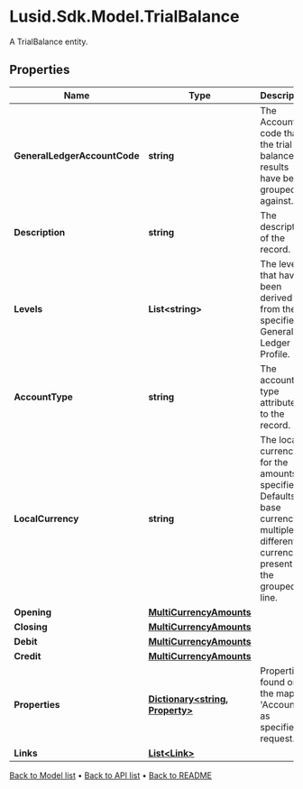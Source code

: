 # Lusid.Sdk.Model.TrialBalance
A TrialBalance entity.

## Properties

Name | Type | Description | Notes
------------ | ------------- | ------------- | -------------
**GeneralLedgerAccountCode** | **string** | The Account code that the trial balance results have been grouped against. | 
**Description** | **string** | The description of the record. | [optional] 
**Levels** | **List&lt;string&gt;** | The levels that have been derived from the specified General Ledger Profile. | 
**AccountType** | **string** | The account type attributed to the record. | 
**LocalCurrency** | **string** | The local currency for the amounts specified. Defaults to base currency if multiple different currencies present in the grouped line. | 
**Opening** | [**MultiCurrencyAmounts**](MultiCurrencyAmounts.md) |  | 
**Closing** | [**MultiCurrencyAmounts**](MultiCurrencyAmounts.md) |  | 
**Debit** | [**MultiCurrencyAmounts**](MultiCurrencyAmounts.md) |  | 
**Credit** | [**MultiCurrencyAmounts**](MultiCurrencyAmounts.md) |  | 
**Properties** | [**Dictionary&lt;string, Property&gt;**](Property.md) | Properties found on the mapped &#39;Account&#39;, as specified in request. | [optional] 
**Links** | [**List&lt;Link&gt;**](Link.md) |  | [optional] 

[Back to Model list](../README.md#documentation-for-models) &#8226; [Back to API list](../README.md#documentation-for-api-endpoints) &#8226; [Back to README](../README.md)

